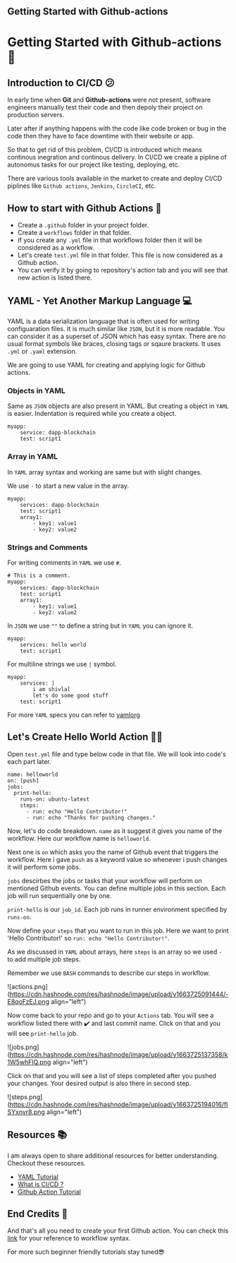 ## Getting Started with Github-actions

# Getting Started with Github-actions 💫

## Introduction to CI/CD 😕

In early time when **Git** and **Github-actions** were not present, software engineers manually test their code and then depoly their project on production servers.

Later after if anything happens with the code like code broken or bug in the code then they have to face downtime with their website or app.

So that to get rid of this problem, CI/CD is introduced which means continous inegration and continous delivery. In CI/CD we create a pipline of autonomus tasks for our project like testing, deploying, etc.

There are various tools available in the market to create and deploy CI/CD piplines like `Github actions`, `Jenkins`, `CircleCI`, etc.

## How to start with Github Actions 🚧

- Create a `.github` folder in your project folder.
- Create a `workflows` folder in that folder.
- If you create any `.yml` file in that workflows folder then it will be considered as a workflow.
- Let's create `test.yml` file in that folder. This file is now considered as a Github action.
- You can verify it by going to repository's action tab and you will see that new action is listed there.

## YAML - Yet Another Markup Language 💻

YAML is a data serialization language that is often used for writing configuaration files. It is much similar like `JSON`, but it is more readable.
You can consider it as a superset of JSON which has easy syntax. There are no usual format symbols like braces, closing tags or sqaure brackets.
It uses `.yml` or `.yaml` extension.

We are going to use YAML for creating and applying logic for Github actions.

### Objects in YAML

Same as `JSON` objects are also present in YAML. But creating a object in `YAML` is easier. Indentation is required while you create a object.

```
myapp:
    service: dapp-blockchain
    test: script1

```

### Array in YAML

In `YAML` array syntax and working are same but with slight changes.

We use `-` to start a new value in the array.

```
myapp:
    services: dapp-blockchain
    test: script1
    array1: 
        - key1: value1
        - key2: value2

```

### Strings and Comments

For writing comments in `YAML` we use `#`.

```
# This is a comment.
myapp:
    services: dapp-blockchain
    test: script1
    array1: 
        - key1: value1
        - key2: value2

```

In `JSON` we use `""` to define a string but in `YAML` you can ignore it.

```
myapp:
    services: hello world
    test: script1

```

For multiline strings we use `|` symbol.

```
myapp:
    services: |
        i am shivlal
        let's do some good stuff
    test: script1

```

For more `YAML` specs you can refer to [yamlorg](https://yaml.org/)

## Let's Create Hello World Action 👨‍💻

Open `test.yml` file and type below code in that file. We will look into code's each part later.

```
name: helloworld
on: [push]
jobs:
  print-hello: 
    runs-on: ubuntu-latest
    steps:
      - run: echo "Hello Contributor!"
      - run: echo "Thanks for pushing changes."

```

Now, let's do code breakdown. `name` as it suggest it gives you name of the workflow. Here our workflow name is `helloworld`.

Next one is `on` which asks you the name of Github event that triggers the workflow. Here i gave `push` as a keyword value so whenever i push changes it will perform some jobs.

`jobs` descirbes the jobs or tasks that your workflow will perform on mentioned Github events. You can define multiple jobs in this section. Each job will run sequentially one by one.

`print-hello` is our `job_id`. Each job runs in runner environment specified by `runs-on`.

Now define your `steps` that you want to run in this job. Here we want to print 'Hello Contributor!' so `run: echo "Hello Contributor!"`.

As we discussed in `YAML` about arrays, here `steps` is an array so we used `-` to add multiple job steps.

Remember we use `BASH` commands to describe our steps in workflow.


![actions.png](https://cdn.hashnode.com/res/hashnode/image/upload/v1663725091444/-E8qoFzEJ.png align="left")

Now come back to your repo and go to your `Actions` tab. You will see a workflow listed there with :heavy_check_mark: and last commit name. Click on that and you will see `print-hello` job.


![jobs.png](https://cdn.hashnode.com/res/hashnode/image/upload/v1663725137358/k1W5whFlQ.png align="left")

Click on that and you will see a list of steps completed after you pushed your changes. Your desired output is also there in second step.


![steps.png](https://cdn.hashnode.com/res/hashnode/image/upload/v1663725194016/flSYxnvr8.png align="left")

## Resources 📚
I am always open to share additional resources for better understanding. Checkout these resources.

- [YAML Tutorial](https://youtu.be/1uFVr15xDGg)
- [ What is CI/CD ?](https://www.redhat.com/en/topics/devops/what-is-ci-cd)
- [Github Action Tutorial](https://youtu.be/R8_veQiYBjI)

## End Credits 👋

And that's all you need to create your first Github action. You can check this [link](https://docs.github.com/en/actions/learn-github-actions/workflow-syntax-for-github-actions#jobs) for your reference to workflow syntax.

For more such beginner friendly tutorials stay tuned😎
  



